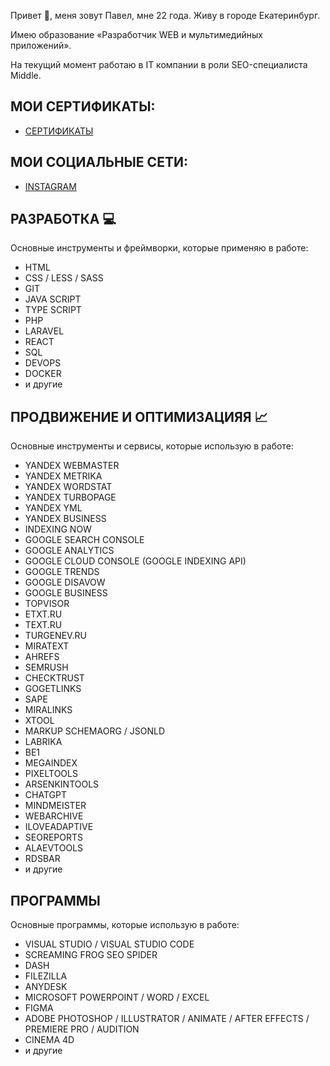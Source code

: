 Привет 👋, меня зовут Павел, мне 22 года. Живу в городе Екатеринбург.

Имею образование «Разработчик WEB и мультимедийных приложений».

На текущий момент работаю в IT компании в роли SEO-специалиста Middle.

## МОИ СЕРТИФИКАТЫ:
* [СЕРТИФИКАТЫ](https://github.com/astergumi/astergumi/tree/master/Certificates)

## МОИ СОЦИАЛЬНЫЕ СЕТИ:
* [INSTAGRAM](https://www.instagram.com/astergumi)
  
## РАЗРАБОТКА 💻
Основные инструменты и фреймворки, которые применяю в работе:
* HTML
* CSS / LESS / SASS
* GIT
* JAVA SCRIPT
* TYPE SCRIPT
* PHP
* LARAVEL
* REACT
* SQL
* DEVOPS
* DOCKER
* и другие
## ПРОДВИЖЕНИЕ И ОПТИМИЗАЦИЯЯ 📈
Основные инструменты и сервисы, которые использую в работе:
* YANDEX WEBMASTER
* YANDEX METRIKA
* YANDEX WORDSTAT
* YANDEX TURBOPAGE
* YANDEX YML
* YANDEX BUSINESS
* INDEXING NOW
* GOOGLE SEARCH CONSOLE
* GOOGLE ANALYTICS
* GOOGLE CLOUD CONSOLE (GOOGLE INDEXING API)
* GOOGLE TRENDS
* GOOGLE DISAVOW
* GOOGLE BUSINESS
* TOPVISOR
* ETXT.RU
* TEXT.RU
* TURGENEV.RU
* MIRATEXT
* AHREFS
* SEMRUSH
* CHECKTRUST
* GOGETLINKS
* SAPE
* MIRALINKS
* XTOOL
* MARKUP SCHEMAORG / JSONLD
* LABRIKA
* BE1
* MEGAINDEX
* PIXELTOOLS
* ARSENKINTOOLS
* CHATGPT
* MINDMEISTER
* WEBARCHIVE
* ILOVEADAPTIVE
* SEOREPORTS
* ALAEVTOOLS
* RDSBAR
* и другие
## ПРОГРАММЫ
Основные программы, которые использую в работе:
* VISUAL STUDIO / VISUAL STUDIO CODE
* SCREAMING FROG SEO SPIDER
* DASH
* FILEZILLA
* ANYDESK
* MICROSOFT POWERPOINT / WORD / EXCEL
* FIGMA
* ADOBE PHOTOSHOP / ILLUSTRATOR / ANIMATE / AFTER EFFECTS / PREMIERE PRO / AUDITION
* CINEMA 4D
* и другие
<!--
**astergumi/astergumi** is a ✨ _special_ ✨ repository because its `README.md` (this file) appears on your GitHub profile.

Here are some ideas to get you started:

- 🔭 I’m currently working on ...
- 🌱 I’m currently learning ...
- 👯 I’m looking to collaborate on ...
- 🤔 I’m looking for help with ...
- 💬 Ask me about ...
- 📫 How to reach me: ...
- 😄 Pronouns: ...
- ⚡ Fun fact: ...
-->
